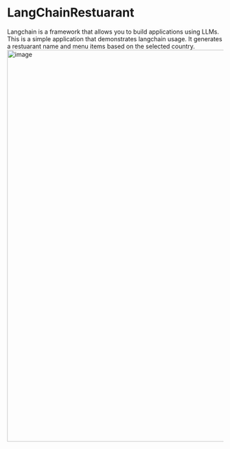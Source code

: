# LangChainRestuarant
Langchain is a framework that allows you to build applications using LLMs.
This is a simple application that demonstrates langchain usage. It generates a restuarant name and menu items based on the selected country.
<img width="913" alt="image" src="https://github.com/timayabi2020/LangChainRestuarant/assets/10947120/33db1bdf-ea9f-49dd-b335-8be9870d32e2">
